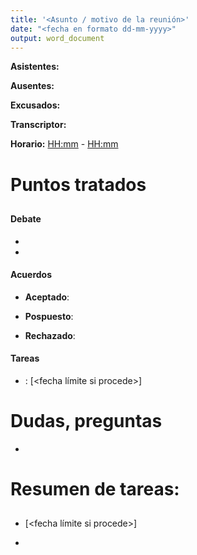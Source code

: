 ```yaml
---
title: '<Asunto / motivo de la reunión>'
date: "<fecha en formato dd-mm-yyyy>"
output: word_document
---
```


**Asistentes:** <nombres y apellidos de asistentes>

**Ausentes:** <!-- # Eliminar si innecesario -->

**Excusados:** <!-- # Eliminar si innecesario -->

**Transcriptor:** <nombre de asistente>

**Horario:** <HH:mm> - <HH:mm> <!-- # Hora inicio - hora fin -->


# Puntos tratados

## <Asunto> <!-- # Replicar tantas veces como sea necesario -->

#### Debate <!-- # Eliminar si innecesario -->

- <!-- # Rellenar y/o añadir puntos según se necesite -->
  
- 
  
#### Acuerdos <!-- # Eliminar si innecesario; elminar/repetir cada punto según se necesite -->

- **Aceptado**: 

- **Pospuesto**: 

- **Rechazado**: 
  
#### Tareas

- **<Miembro>**: <Tarea> [<fecha límite si procede>] <!-- # Replicar tantas veces como sea necesario -->

# Dudas, preguntas <!-- # Eliminar si innecesario -->

- <!-- # Rellenar y/o añadir puntos según se necesite -->

# **Resumen de tareas:**

## <Miembro>

- <Tarea> [<fecha límite si procede>]

- 
